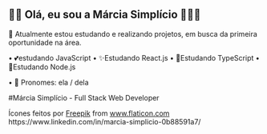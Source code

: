 ## 👋🏾 Olá, eu sou a Márcia Simplício 🙋🏾‍♀️

🔭 Atualmente estou estudando e realizando projetos, em busca da primeira oportunidade na área.

• 💕estudando JavaScript 
• ✨Estudando React.js 
• 🦋Estudando TypeScript 
• 🐬Estudando Node.js

• 🥰 Pronomes: ela / dela

#Márcia Simplício - Full Stack Web Developer 

<div>Ícones feitos por <a href="https://www.freepik.com" title="Freepik">Freepik</a> from <a href="https://www.flaticon.com/br/" title="Flaticon">www.flaticon.com</a></div>https://www.linkedin.com/in/marcia-simplicio-0b88591a7/
